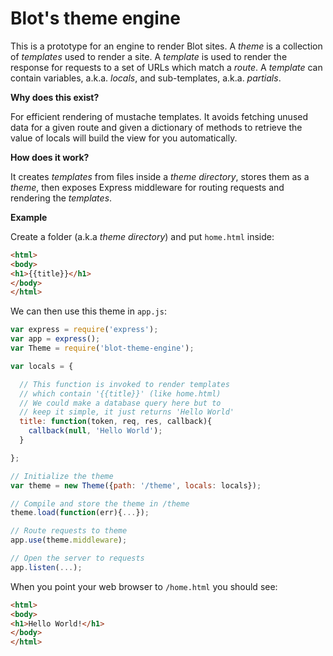# Blot's theme engine

This is a prototype for an engine to render Blot sites. A *theme* is a collection of *templates* used to render a site. A *template* is used to render the response for requests to a set of URLs which match a *route*. A *template* can contain variables, a.k.a. *locals*, and sub-templates, a.k.a. *partials*.

**Why does this exist?**

For efficient rendering of mustache templates. It avoids fetching unused data for a given route and given a dictionary of methods to retrieve the value of locals will build the view for you automatically.

**How does it work?**

It creates *templates* from files inside a *theme directory*, stores them as a *theme*, then exposes Express middleware for routing requests and rendering the *templates*.

**Example**

Create a folder (a.k.a *theme directory*) and put ```home.html``` inside:

```html
<html>
<body>
<h1>{{title}}</h1>
</body>
</html>
```

We can then use this theme in ```app.js```:

```javascript
var express = require('express');
var app = express();
var Theme = require('blot-theme-engine');

var locals = {

  // This function is invoked to render templates
  // which contain '{{title}}' (like home.html)
  // We could make a database query here but to
  // keep it simple, it just returns 'Hello World'
  title: function(token, req, res, callback){
    callback(null, 'Hello World');
  }

};

// Initialize the theme
var theme = new Theme({path: '/theme', locals: locals});

// Compile and store the theme in /theme
theme.load(function(err){...});

// Route requests to theme
app.use(theme.middleware);

// Open the server to requests
app.listen(...);
```

When you point your web browser to ```/home.html``` you should see:

```html
<html>
<body>
<h1>Hello World!</h1>
</body>
</html>
```